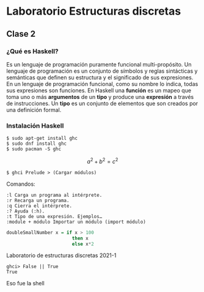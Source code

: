 # Laboratorio Estructuras discretas

## Clase 2 

### ¿Qué es Haskell?
Es un lenguaje de programación puramente funcional multi-propósito.
Un lenguaje de programación es un conjunto de símbolos y reglas sintácticas y semánticas que definen su estructura y el significado de sus expresiones.
En un lenguaje de programación funcional, como su nombre lo indica, todas sus expresiones son funciones.
En Haskell una __función__ es un mapeo que toma uno o más __argumentos__ de un __tipo__ y produce una __expresión__ a través de instrucciones.
Un __tipo__ es un conjunto de elementos que son creados por una definición formal.

### Instalación Haskell

```shell
$ sudo apt-get install ghc
$ sudo dnf install ghc
$ sudo pacman -S ghc
```

```math
a^2+b^2=c^2
```


```shell
$ ghci Prelude > (Cargar módulos)
```

Comandos:
```shell
:l Carga un programa al intérprete.
:r Recarga un programa.
:q Cierra el intérprete.
:? Ayuda (:h).
:t Tipo de una expresión. Ejemplos…
:module + módulo Importar un módulo (import módulo)
```
```haskell
doubleSmallNumber x = if x > 100  
                        then x  
                        else x*2   
```
Laboratorio de estructuras discretas 2021-1
```shell
ghci> False || True  
True   
```
Eso fue la shell
